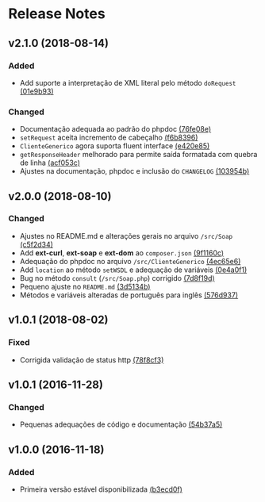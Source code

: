 # Release Notes

## v2.1.0 (2018-08-14)

### Added

- Add suporte a interpretação de XML literal pelo método `doRequest` [(01e9b93)](https://github.com/crphp/webservice/commit/01e9b93e724f3f8d53a1e20e03efb7c3495e201f)

### Changed

- Documentação adequada ao padrão do phpdoc [(76fe08e)](https://github.com/crphp/webservice/commit/76fe08e48cbc264c6001c72366c7b1be89ecaa3b)
- `setRequest` aceita incremento de cabeçalho [(f6b8396)](https://github.com/crphp/webservice/commit/f6b8396a9459a55b9639e820c6cf5d2fa7a6a592)
- `ClienteGenerico` agora suporta fluent interface [(e420e85)](https://github.com/crphp/webservice/commit/e420e8561dc74e6747758e2355ece598f9154267)
- `getResponseHeader` melhorado para permite saída formatada com quebra de linha [(acf053c)](https://github.com/crphp/webservice/commit/acf053cb0f0df411dc61aec9e3a32a40b487d1dd)
- Ajustes na documentação, phpdoc e inclusão do `CHANGELOG` [(103954b)](https://github.com/crphp/webservice/commit/103954b89e16d59d16784d383c68ac31cf52f25a)

## v2.0.0 (2018-08-10)

### Changed

- Ajustes no README.md e alterações gerais no arquivo `/src/Soap` [(c5f2d34)](https://github.com/crphp/webservice/commit/c5f2d34285a44b9fbc7213f344c1ebe4bfae8ec1)
- Add **ext-curl**, **ext-soap** e **ext-dom** ao `composer.json` [(9f1160c)](https://github.com/crphp/webservice/commit/9f1160cf9bd2f4f449a526fc742cba9f1f52847e)
- Adequação do phpdoc no arquivo `/src/ClienteGenerico` [(4ec65e6)](https://github.com/crphp/webservice/commit/4ec65e62f82ec4583e9487444311ce2ff878113c)
- Add `location` ao método `setWSDL` e adequação de variáveis [(0e4a0f1)](https://github.com/crphp/webservice/commit/0e4a0f16fa3a3acb8b3e169635620c5b8923dde6)
- Bug no método `consult` (`/src/Soap.php`) corrigido [(7d8f19d)](https://github.com/crphp/webservice/commit/7d8f19d7d404613570daf3dc2c7c9f1c55e8a509)
- Pequeno ajuste no `README.md` [(3d5134b)](https://github.com/crphp/webservice/commit/3d5134b47d6aba4b45e0516be97da63c9add0fb1)
- Métodos e variáveis alteradas de português para inglês [(576d937)](https://github.com/crphp/webservice/commit/576d937bb611b7925173c6ead5a9ebcb4f3486fe)

## v1.0.1 (2018-08-02)

### Fixed

- Corrigida validação de status http [(78f8cf3)](https://github.com/crphp/webservice/commit/78f8cf35b9a2dee581cd309518b44b8b008731ea)

## v1.0.1 (2016-11-28)

### Changed

- Pequenas adequações de código e documentação [(54b37a5)](https://github.com/crphp/webservice/commit/54b37a598499c5d0c896faff377d9c227cc0dce6)

## v1.0.0 (2016-11-18)

### Added

- Primeira versão estável disponibilizada [(b3ecd0f)](https://github.com/crphp/webservice/commit/b3ecd0f85a119eded09a5a834af5be359903d68b)